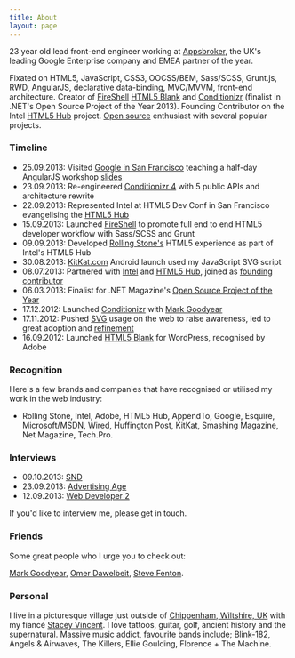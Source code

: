 ```yaml
---
title: About
layout: page
---
```


23 year old lead front-end engineer working at [Appsbroker](//www.appsbroker.com), the UK's leading Google Enterprise company and EMEA partner of the year.

Fixated on HTML5, JavaScript, CSS3, OOCSS/BEM, Sass/SCSS, Grunt.js, RWD, AngularJS, declarative data-binding, MVC/MVVM, front-end architecture. Creator of [FireShell](//getfireshell.com) [HTML5 Blank](//html5blank.com) and [Conditionizr](//conditionizr.com) (finalist in .NET's Open Source Project of the Year 2013). Founding Contributor on the Intel [HTML5 Hub](//html5hub.com) project. [Open source](//github.com/toddmotto) enthusiast with several popular projects.

### Timeline
* 25.09.2013: Visited [Google in San Francisco](//twitter.com/BrianHall/status/393789283728769024) teaching a half-day AngularJS workshop [slides](//speakerdeck.com/toddmotto/angularjs-in-one-day)
* 23.09.2013: Re-engineered [Conditionizr 4](//conditionizr.com) with 5 public APIs and architecture rewrite
* 22.09.2013: Represented Intel at HTML5 Dev Conf in San Francisco evangelising the [HTML5 Hub](//html5hub.com)
* 15.09.2013: Launched [FireShell](//getfireshell.com) to promote full end to end HTML5 developer workflow with Sass/SCSS and Grunt
* 09.09.2013: Developed [Rolling Stone's](//rollingstone.com/feature/the-geeks-on-the-frontlines) HTML5 experience as part of Intel's HTML5 Hub
* 30.08.2013: [KitKat.com](//kitkat.com) Android launch used my JavaScript SVG script
* 08.07.2013: Partnered with [Intel](//intel.com) and [HTML5 Hub](//html5hub.com), joined as [founding contributor](//html5hub.com/developers)
* 06.03.2013: Finalist for .NET Magazine's [Open Source Project of the Year](//www.creativebloq.com/design/net-awards-2013-open-source-project-year-4132975)
* 17.12.2012: Launched [Conditionizr](//conditionizr.com) with [Mark Goodyear](//markgoodyear.com)
* 17.11.2012: Pushed [SVG](//toddmotto.com/mastering-svg-use-for-a-retina-web-fallbacks-with-png-script) usage on the web to raise awareness, led to great adoption and [refinement](//toddmotto.com/revisiting-svg-workflow-for-performance-and-progressive-development-with-transparent-data-uris)
* 16.09.2012: Launched [HTML5 Blank](//html5blank.com) for WordPress, recognised by Adobe

### Recognition
Here's a few brands and companies that have recognised or utilised my work in the web industry:

- Rolling Stone, Intel, Adobe, HTML5 Hub, AppendTo, Google, Esquire, Microsoft/MSDN, Wired, Huffington Post, KitKat, Smashing Magazine, Net Magazine, Tech.Pro.

### Interviews
* 09.10.2013: [SND](//www.snd.org/2013/10/the-guts-todd-motto-on-developing-rolling-stones-the-geeks-on-the-front-lines)
* 23.09.2013: [Advertising Age](//adage.com/article/digital/intel-hub-targets-developers-subsidizing-web-publishers/244296)
* 12.09.2013: [Web Developer 2](//www.webdeveloper2.com/2013/09/interview-1-todd-motto)

If you'd like to interview me, please get in touch.

### Friends
Some great people who I urge you to check out:

[Mark Goodyear](//markgoodyear.com), [Omer Dawelbeit](//dawelbeit.info), [Steve Fenton](//stevefenton.co.uk).

### Personal
I live in a picturesque village just outside of [Chippenham, Wiltshire, UK](//maps.google.co.uk/maps?q=Chippenham+Wiltshire+UK) with my fiancé [Stacey Vincent](//twitter.com/StaceyLVincent). I love tattoos, guitar, golf, ancient history and the supernatural. Massive music addict, favourite bands include; Blink-182, Angels &amp; Airwaves, The Killers, Ellie Goulding, Florence + The Machine.
